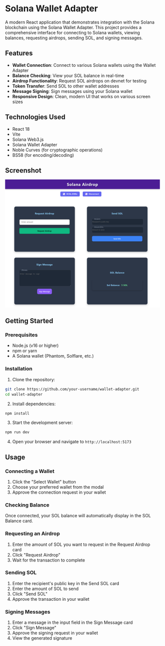 
# Solana Wallet Adapter

A modern React application that demonstrates integration with the Solana blockchain using the Solana Wallet Adapter. This project provides a comprehensive interface for connecting to Solana wallets, viewing balances, requesting airdrops, sending SOL, and signing messages.

## Features

- **Wallet Connection**: Connect to various Solana wallets using the Wallet Adapter
- **Balance Checking**: View your SOL balance in real-time
- **Airdrop Functionality**: Request SOL airdrops on devnet for testing
- **Token Transfer**: Send SOL to other wallet addresses
- **Message Signing**: Sign messages using your Solana wallet
- **Responsive Design**: Clean, modern UI that works on various screen sizes

## Technologies Used

- React 18
- Vite
- Solana Web3.js
- Solana Wallet Adapter
- Noble Curves (for cryptographic operations)
- BS58 (for encoding/decoding)

## Screenshot

![Solana Airdrop Application](./src/assets/screencapture-localhost-5173-2025-03-30-02_09_24.png)

## Getting Started

### Prerequisites

- Node.js (v16 or higher)
- npm or yarn
- A Solana wallet (Phantom, Solflare, etc.)

### Installation

1. Clone the repository:
```bash
git clone https://github.com/your-username/wallet-adapter.git
cd wallet-adapter
```

2. Install dependencies:
```bash
npm install
```

3. Start the development server:
```bash
npm run dev
```

4. Open your browser and navigate to `http://localhost:5173`

## Usage

### Connecting a Wallet

1. Click the "Select Wallet" button
2. Choose your preferred wallet from the modal
3. Approve the connection request in your wallet

### Checking Balance

Once connected, your SOL balance will automatically display in the SOL Balance card.

### Requesting an Airdrop

1. Enter the amount of SOL you want to request in the Request Airdrop card
2. Click "Request Airdrop"
3. Wait for the transaction to complete

### Sending SOL

1. Enter the recipient's public key in the Send SOL card
2. Enter the amount of SOL to send
3. Click "Send SOL"
4. Approve the transaction in your wallet

### Signing Messages

1. Enter a message in the input field in the Sign Message card
2. Click "Sign Message"
3. Approve the signing request in your wallet
4. View the generated signature








